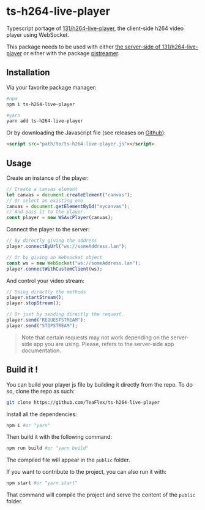 # ts-h264-live-player
Typescript portage of [131/h264-live-player](https://github.com/131/h264-live-player/tree/master/vendor), the client-side h264 video player using WebSocket.

This package needs to be used with either [the server-side of 131/h264-live-player](https://github.com/131/h264-live-player) or either with the package [pistreamer](https://www.npmjs.com/package/pistreamer).

## Installation

Via your favorite package manager:
```sh
#npm
npm i ts-h264-live-player
```
```sh
#yarn
yarn add ts-h264-live-player
```

Or by downloading the Javascript file (see releases on [Github](https://github.com/TeaFlex/ts-h264-live-player)):
```html
<script src="path/to/ts-h264-live-player.js"></script>
```
## Usage

Create an instance of the player:
```js
// Create a canvas element
let canvas = document.createElement("canvas");
// Or select an existing one
canvas = document.getElementById("mycanvas");
// And pass it to the player.
const player = new WSAvcPlayer(canvas);
```

Connect the player to the server:
```js
// By directly giving the address
player.connectByUrl("ws://someAddress.lan");

// Or by giving an Websocket object
const ws = new WebSocket("ws://someAddress.lan");
player.connectWithCustomClient(ws);
```

And control your video stream:
```js
// Using directly the methods
player.startStream();
player.stopStream();

// Or just by sending directly the request.
player.send("REQUESTSTREAM");
player.send("STOPSTREAM");
```

>Note that certain requests may not work depending on the server-side app you are using. Please, refers to the server-side app documentation.

## Build it !

You can build your player js file by building it directly from the repo. To do so, clone the repo as such:
```sh
git clone https://github.com/TeaFlex/ts-h264-live-player
```

Install all the dependencies:
```sh
npm i #or "yarn"
```

Then build it with the following command:
```sh
npm run build #or "yarn build"
```
The compiled file will appear in the `public` folder.

If you want to contribute to the project, you can also run it with:
```sh
npm start #or "yarn start"
```
That command will compile the project and serve the content of the `public` folder.